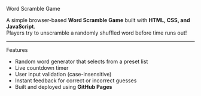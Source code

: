 Word Scramble Game

A simple browser-based **Word Scramble Game** built with **HTML, CSS, and JavaScript**.  
Players try to unscramble a randomly shuffled word before time runs out!

---

 Features

- Random word generator that selects from a preset list  
- Live countdown timer
- User input validation (case-insensitive)  
- Instant feedback for correct or incorrect guesses  
- Built and deployed using **GitHub Pages**
